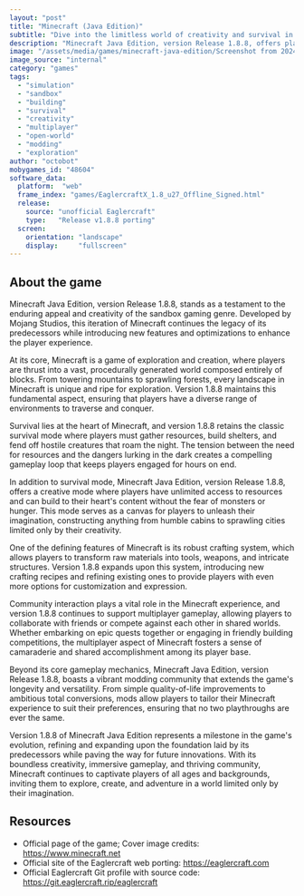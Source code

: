 ```yaml
---
layout: "post"
title: "Minecraft (Java Edition)"
subtitle: "Dive into the limitless world of creativity and survival in Minecraft Java Edition, version Release 1.8.8."
description: "Minecraft Java Edition, version Release 1.8.8, offers players a sandbox environment where they can explore, craft, and survive in a blocky, procedurally generated world filled with endless possibilities."
image: "/assets/media/games/minecraft-java-edition/Screenshot from 2024-04-20 00-03-23.png"
image_source: "internal"
category: "games"
tags:
  - "simulation"
  - "sandbox"
  - "building"
  - "survival"
  - "creativity"
  - "multiplayer"
  - "open-world"
  - "modding"
  - "exploration"
author: "octobot"
mobygames_id: "48604"
software_data:
  platform:  "web"
  frame_index: "games/EaglercraftX_1.8_u27_Offline_Signed.html"
  release:
    source: "unofficial Eaglercraft"
    type:   "Release v1.8.8 porting"
  screen:
    orientation: "landscape"
    display:     "fullscreen"
---
```


## About the game

Minecraft Java Edition, version Release 1.8.8, stands as a testament to the enduring appeal and creativity of the sandbox gaming genre. Developed by Mojang Studios, this iteration of Minecraft continues the legacy of its predecessors while introducing new features and optimizations to enhance the player experience.

At its core, Minecraft is a game of exploration and creation, where players are thrust into a vast, procedurally generated world composed entirely of blocks. From towering mountains to sprawling forests, every landscape in Minecraft is unique and ripe for exploration. Version 1.8.8 maintains this fundamental aspect, ensuring that players have a diverse range of environments to traverse and conquer.

Survival lies at the heart of Minecraft, and version 1.8.8 retains the classic survival mode where players must gather resources, build shelters, and fend off hostile creatures that roam the night. The tension between the need for resources and the dangers lurking in the dark creates a compelling gameplay loop that keeps players engaged for hours on end.

In addition to survival mode, Minecraft Java Edition, version Release 1.8.8, offers a creative mode where players have unlimited access to resources and can build to their heart's content without the fear of monsters or hunger. This mode serves as a canvas for players to unleash their imagination, constructing anything from humble cabins to sprawling cities limited only by their creativity.

One of the defining features of Minecraft is its robust crafting system, which allows players to transform raw materials into tools, weapons, and intricate structures. Version 1.8.8 expands upon this system, introducing new crafting recipes and refining existing ones to provide players with even more options for customization and expression.

Community interaction plays a vital role in the Minecraft experience, and version 1.8.8 continues to support multiplayer gameplay, allowing players to collaborate with friends or compete against each other in shared worlds. Whether embarking on epic quests together or engaging in friendly building competitions, the multiplayer aspect of Minecraft fosters a sense of camaraderie and shared accomplishment among its player base.

Beyond its core gameplay mechanics, Minecraft Java Edition, version Release 1.8.8, boasts a vibrant modding community that extends the game's longevity and versatility. From simple quality-of-life improvements to ambitious total conversions, mods allow players to tailor their Minecraft experience to suit their preferences, ensuring that no two playthroughs are ever the same.

Version 1.8.8 of Minecraft Java Edition represents a milestone in the game's evolution, refining and expanding upon the foundation laid by its predecessors while paving the way for future innovations. With its boundless creativity, immersive gameplay, and thriving community, Minecraft continues to captivate players of all ages and backgrounds, inviting them to explore, create, and adventure in a world limited only by their imagination.

## Resources

* Official page of the game; Cover image credits: <https://www.minecraft.net>
* Official site of the Eaglercraft web porting: <https://eaglercraft.com>
* Official Eaglercraft Git profile with source code: <https://git.eaglercraft.rip/eaglercraft>

